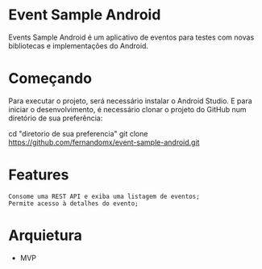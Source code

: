 # Event Sample Android

Events Sample Android é um aplicativo de eventos para testes com novas bibliotecas e implementações do Android.

# Começando

Para executar o projeto, será necessário instalar o Android Studio.
E para iniciar o desenvolvimento, é necessário clonar o projeto do GitHub num diretório de sua preferência:

cd "diretorio de sua preferencia"
git clone https://github.com/fernandomx/event-sample-android.git


# Features

    Consome uma REST API e exiba uma listagem de eventos;
    Permite acesso à detalhes do evento;
    
# Arquietura

- MVP








